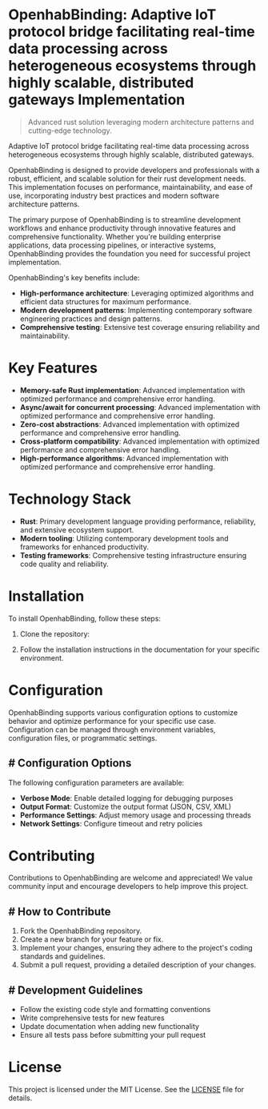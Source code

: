 <!-- fallback_OpenhabBinding_20251001205602_49047 -->

# OpenhabBinding: Adaptive IoT protocol bridge facilitating real-time data processing across heterogeneous ecosystems through highly scalable, distributed gateways Implementation
> Advanced rust solution leveraging modern architecture patterns and cutting-edge technology.

Adaptive IoT protocol bridge facilitating real-time data processing across heterogeneous ecosystems through highly scalable, distributed gateways.

OpenhabBinding is designed to provide developers and professionals with a robust, efficient, and scalable solution for their rust development needs. This implementation focuses on performance, maintainability, and ease of use, incorporating industry best practices and modern software architecture patterns.

The primary purpose of OpenhabBinding is to streamline development workflows and enhance productivity through innovative features and comprehensive functionality. Whether you're building enterprise applications, data processing pipelines, or interactive systems, OpenhabBinding provides the foundation you need for successful project implementation.

OpenhabBinding's key benefits include:

* **High-performance architecture**: Leveraging optimized algorithms and efficient data structures for maximum performance.
* **Modern development patterns**: Implementing contemporary software engineering practices and design patterns.
* **Comprehensive testing**: Extensive test coverage ensuring reliability and maintainability.

# Key Features

* **Memory-safe Rust implementation**: Advanced implementation with optimized performance and comprehensive error handling.
* **Async/await for concurrent processing**: Advanced implementation with optimized performance and comprehensive error handling.
* **Zero-cost abstractions**: Advanced implementation with optimized performance and comprehensive error handling.
* **Cross-platform compatibility**: Advanced implementation with optimized performance and comprehensive error handling.
* **High-performance algorithms**: Advanced implementation with optimized performance and comprehensive error handling.

# Technology Stack

* **Rust**: Primary development language providing performance, reliability, and extensive ecosystem support.
* **Modern tooling**: Utilizing contemporary development tools and frameworks for enhanced productivity.
* **Testing frameworks**: Comprehensive testing infrastructure ensuring code quality and reliability.

# Installation

To install OpenhabBinding, follow these steps:

1. Clone the repository:


2. Follow the installation instructions in the documentation for your specific environment.

# Configuration

OpenhabBinding supports various configuration options to customize behavior and optimize performance for your specific use case. Configuration can be managed through environment variables, configuration files, or programmatic settings.

## # Configuration Options

The following configuration parameters are available:

* **Verbose Mode**: Enable detailed logging for debugging purposes
* **Output Format**: Customize the output format (JSON, CSV, XML)
* **Performance Settings**: Adjust memory usage and processing threads
* **Network Settings**: Configure timeout and retry policies

# Contributing

Contributions to OpenhabBinding are welcome and appreciated! We value community input and encourage developers to help improve this project.

## # How to Contribute

1. Fork the OpenhabBinding repository.
2. Create a new branch for your feature or fix.
3. Implement your changes, ensuring they adhere to the project's coding standards and guidelines.
4. Submit a pull request, providing a detailed description of your changes.

## # Development Guidelines

* Follow the existing code style and formatting conventions
* Write comprehensive tests for new features
* Update documentation when adding new functionality
* Ensure all tests pass before submitting your pull request

# License

This project is licensed under the MIT License. See the [LICENSE](https://github.com/Willysc10/OpenhabBinding/blob/main/LICENSE) file for details.
